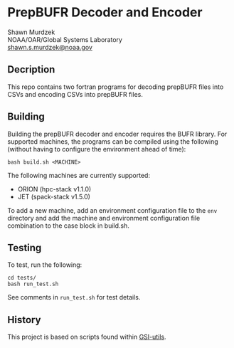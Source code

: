 # PrepBUFR Decoder and Encoder

Shawn Murdzek  
NOAA/OAR/Global Systems Laboratory  
shawn.s.murdzek@noaa.gov  

## Decription

This repo contains two fortran programs for decoding prepBUFR files into CSVs and encoding CSVs into prepBUFR files.

## Building

Building the prepBUFR decoder and encoder requires the BUFR library. For supported machines, the programs can be compiled using the following (without having to configure the environment ahead of time):

`bash build.sh <MACHINE>`

The following machines are currently supported:

- ORION (hpc-stack v1.1.0)
- JET (spack-stack v1.5.0)

To add a new machine, add an environment configuration file to the `env` directory and add the machine and environment configuration file combination to the case block in build.sh.

## Testing

To test, run the following:

```
cd tests/
bash run_test.sh
```

See comments in `run_test.sh` for test details.

## History

This project is based on scripts found within [GSI-utils](https://github.com/NOAA-EMC/GSI-utils).
